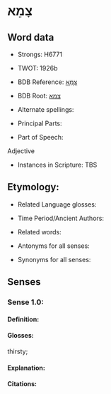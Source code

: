 # צָמֵא

<!-- Status: S2="NeedsEdits" -->
<!-- Lexica used for edits:   -->

## Word data

* Strongs: H6771

* TWOT: 1926b

* BDB Reference: [צָמֵא](rc://en/bdb/dict/r.ch.ac)

* BDB Root: [צמא](rc://en/bdb/dict/r.ch.aa)

* Alternate spellings:

* Principal Parts:

* Part of Speech:

Adjective

* Instances in Scripture: TBS

## Etymology:

* Related Language glosses:

* Time Period/Ancient Authors:

* Related words:

* Antonyms for all senses:

* Synonyms for all senses:

## Senses

### Sense 1.0:

#### Definition:

#### Glosses:

thirsty; 

#### Explanation:

#### Citations:



